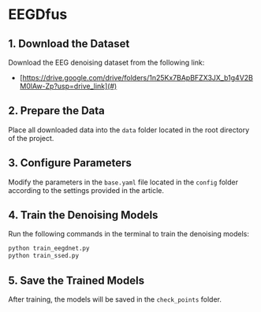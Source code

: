 # EEGDfus

## 1. Download the Dataset
Download the EEG denoising dataset from the following link:
- [https://drive.google.com/drive/folders/1n25Kx7BApBFZX3JX_b1g4V2BM0lAw-Zp?usp=drive_link](#)

## 2. Prepare the Data
Place all downloaded data into the `data` folder located in the root directory of the project.

## 3. Configure Parameters
Modify the parameters in the `base.yaml` file located in the `config` folder according to the settings provided in the article.

## 4. Train the Denoising Models
Run the following commands in the terminal to train the denoising models:

```bash
python train_eegdnet.py
python train_ssed.py
```

## 5. Save the Trained Models
After training, the models will be saved in the `check_points` folder.
